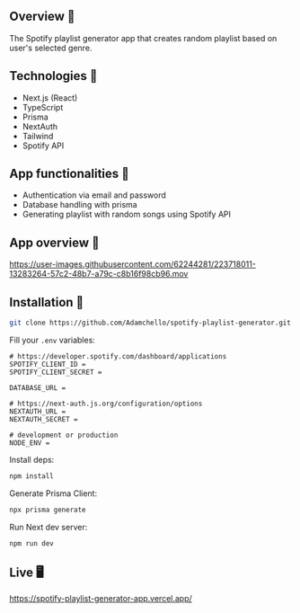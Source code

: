 ## Overview 🎉

The Spotify playlist generator app that creates random playlist based on user's selected genre.

## Technologies 🔧

- Next.js (React)
- TypeScript
- Prisma
- NextAuth
- Tailwind
- Spotify API

## App functionalities 🦾

- Authentication via email and password
- Database handling with prisma
- Generating playlist with random songs using Spotify API

## App overview 🎥

https://user-images.githubusercontent.com/62244281/223718011-13283264-57c2-48b7-a79c-c8b16f98cb96.mov

## Installation 💾

```bash
git clone https://github.com/Adamchello/spotify-playlist-generator.git
```

Fill your `.env` variables:

```
# https://developer.spotify.com/dashboard/applications
SPOTIFY_CLIENT_ID =
SPOTIFY_CLIENT_SECRET =

DATABASE_URL =

# https://next-auth.js.org/configuration/options
NEXTAUTH_URL =
NEXTAUTH_SECRET =

# development or production
NODE_ENV =
```

Install deps:

```bash
npm install
```

Generate Prisma Client:

```bash
npx prisma generate
```

Run Next dev server:

```bash
npm run dev
```

## Live 🖥️

https://spotify-playlist-generator-app.vercel.app/
